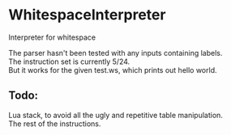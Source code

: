 # WhitespaceInterpreter
Interpreter for whitespace

The parser hasn't been tested with any inputs containing labels.<br>
The instruction set is currently 5/24.<br>
But it works for the given test.ws, which prints out hello world.

## Todo:

Lua stack, to avoid all the ugly and repetitive table manipulation.<br>
The rest of the instructions.

